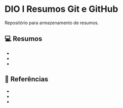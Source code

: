 # DIO l Resumos Git e GitHub

Repositório para armazenamento de resumos.

## 💻 Resumos

- 
-
-

## 🔎 Referências

-
-
-